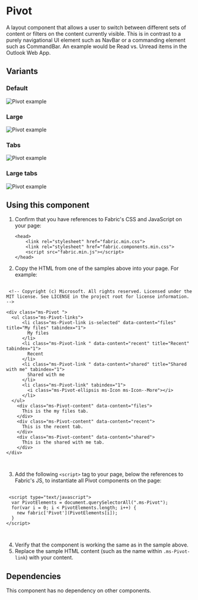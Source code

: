 # Pivot
A layout component that allows a user to switch between different sets of content or filters on the content currently visible. This is in contrast to a purely navigational UI element such as NavBar or a commanding element such as CommandBar. An example would be Read vs. Unread items in the Outlook Web App.

## Variants

### Default


![Pivot example](https://raw.githubusercontent.com/OfficeDev/office-ui-fabric-js/master/ghdocs/component_images/Pivot-default.png)


### Large


![Pivot example](https://raw.githubusercontent.com/OfficeDev/office-ui-fabric-js/master/ghdocs/component_images/Pivot-large.png)


### Tabs


![Pivot example](https://raw.githubusercontent.com/OfficeDev/office-ui-fabric-js/master/ghdocs/component_images/Pivot-tabs.png)


### Large tabs


![Pivot example](https://raw.githubusercontent.com/OfficeDev/office-ui-fabric-js/master/ghdocs/component_images/Pivot-largetabs.png)


## Using this component
1. Confirm that you have references to Fabric's CSS and JavaScript on your page:
    ```
    <head>
        <link rel="stylesheet" href="fabric.min.css">
        <link rel="stylesheet" href="fabric.components.min.css">
        <script src="fabric.min.js"></script>
    </head>
    ```
2. Copy the HTML from one of the samples above into your page. For example:

<pre>
    <code>
 &lt;!-- Copyright (c) Microsoft. All rights reserved. Licensed under the MIT license. See LICENSE in the project root for license information. --&gt;

&lt;div class&#x3D;&quot;ms-Pivot &quot;&gt;
  &lt;ul class&#x3D;&quot;ms-Pivot-links&quot;&gt;
      &lt;li class&#x3D;&quot;ms-Pivot-link is-selected&quot; data-content&#x3D;&quot;files&quot; title&#x3D;&quot;My files&quot; tabindex&#x3D;&quot;1&quot;&gt;
        My files
      &lt;/li&gt;
      &lt;li class&#x3D;&quot;ms-Pivot-link &quot; data-content&#x3D;&quot;recent&quot; title&#x3D;&quot;Recent&quot; tabindex&#x3D;&quot;1&quot;&gt;
        Recent
      &lt;/li&gt;
      &lt;li class&#x3D;&quot;ms-Pivot-link &quot; data-content&#x3D;&quot;shared&quot; title&#x3D;&quot;Shared with me&quot; tabindex&#x3D;&quot;1&quot;&gt;
        Shared with me
      &lt;/li&gt;
      &lt;li class&#x3D;&quot;ms-Pivot-link&quot; tabindex&#x3D;&quot;1&quot;&gt;
        &lt;i class&#x3D;&quot;ms-Pivot-ellipsis ms-Icon ms-Icon--More&quot;&gt;&lt;/i&gt;
      &lt;/li&gt;
  &lt;/ul&gt;
    &lt;div class&#x3D;&quot;ms-Pivot-content&quot; data-content&#x3D;&quot;files&quot;&gt;
      This is the my files tab.
    &lt;/div&gt;
    &lt;div class&#x3D;&quot;ms-Pivot-content&quot; data-content&#x3D;&quot;recent&quot;&gt;
      This is the recent tab.
    &lt;/div&gt;
    &lt;div class&#x3D;&quot;ms-Pivot-content&quot; data-content&#x3D;&quot;shared&quot;&gt;
      This is the shared with me tab.
    &lt;/div&gt;
&lt;/div&gt;

    </code>
</pre>

3. Add the following `<script>` tag to your page, below the references to Fabric's JS, to instantiate all Pivot components on the page:

<pre>
    <code>
 &lt;script type&#x3D;&quot;text/javascript&quot;&gt;
  var PivotElements &#x3D; document.querySelectorAll(&quot;.ms-Pivot&quot;);
  for(var i &#x3D; 0; i &lt; PivotElements.length; i++) {
    new fabric[&#x27;Pivot&#x27;](PivotElements[i]);
  }
&lt;/script&gt;

    </code>
</pre>

4. Verify that the component is working the same as in the sample above.
5. Replace the sample HTML content (such as the name within `.ms-Pivot-link`) with your content.

## Dependencies
This component has no dependency on other components.


<script type="text/javascript">
  var PivotElements = document.querySelectorAll(".ms-Pivot");
  for(var i = 0; i < PivotElements.length; i++) {
    new fabric['Pivot'](PivotElements[i]);
  }
</script>
